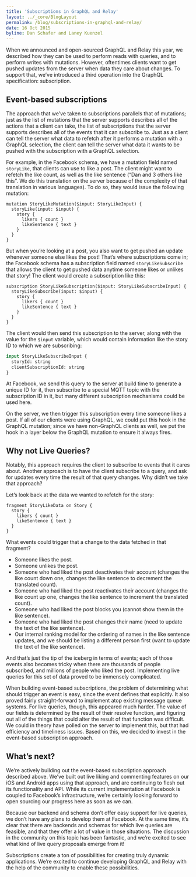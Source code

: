 ```yaml
---
title: 'Subscriptions in GraphQL and Relay'
layout: ../_core/BlogLayout
permalink: /blog/subscriptions-in-graphql-and-relay/
date: 16 Oct 2015
byline: Dan Schafer and Laney Kuenzel
---
```


When we announced and open-sourced GraphQL and Relay this year, we described how they can be used to perform reads with queries, and to perform writes with mutations. However, oftentimes clients want to get pushed updates from the server when data they care about changes. To support that, we’ve introduced a third operation into the GraphQL specification: subscription.

## Event-based subscriptions

The approach that we’ve taken to subscriptions parallels that of mutations; just as the list of mutations that the server supports describes all of the actions that a client can take, the list of subscriptions that the server supports describes all of the events that it can subscribe to. Just as a client can tell the server what data to refetch after it performs a mutation with a GraphQL selection, the client can tell the server what data it wants to be pushed with the subscription with a GraphQL selection.

For example, in the Facebook schema, we have a mutation field named `storyLike`, that clients can use to like a post. The client might want to refetch the like count, as well as the like sentence (“Dan and 3 others like this”. We do this translation on the server because of the complexity of that translation in various languages). To do so, they would issue the following mutation:

```
mutation StoryLikeMutation($input: StoryLikeInput) {
  storyLike(input: $input) {
    story {
      likers { count }
      likeSentence { text }
    }
  }
}
```

But when you’re looking at a post, you also want to get pushed an update whenever someone else likes the post! That’s where subscriptions come in; the Facebook schema has a subscription field named `storyLikeSubscribe` that allows the client to get pushed data anytime someone likes or unlikes that story! The client would create a subscription like this:

```
subscription StoryLikeSubscription($input: StoryLikeSubscribeInput) {
  storyLikeSubscribe(input: $input) {
    story {
      likers { count }
      likeSentence { text }
    }
  }
}
```

The client would then send this subscription to the server, along with the value for the `$input` variable, which would contain information like the story ID to which we are subscribing:

```graphql
input StoryLikeSubscribeInput {
  storyId: string
  clientSubscriptionId: string
}
```

At Facebook, we send this query to the server at build time to generate a unique ID for it, then subscribe to a special MQTT topic with the subscription ID in it, but many different subscription mechanisms could be used here.

On the server, we then trigger this subscription every time someone likes a post. If all of our clients were using GraphQL, we could put this hook in the GraphQL mutation; since we have non-GraphQL clients as well, we put the hook in a layer below the GraphQL mutation to ensure it always fires.

## Why not Live Queries?

Notably, this approach requires the client to subscribe to events that it cares about. Another approach is to have the client subscribe to a query, and ask for updates every time the result of that query changes. Why didn’t we take that approach?

Let’s look back at the data we wanted to refetch for the story:

```
fragment StoryLikeData on Story {
  story {
    likers { count }
    likeSentence { text }
  }
}
```

What events could trigger that a change to the data fetched in that fragment?

- Someone likes the post.
- Someone unlikes the post.
- Someone who had liked the post deactivates their account (changes the like count down one, changes the like sentence to decrement the translated count).
- Someone who had liked the post reactivates their account (changes the like count up one, changes the like sentence to increment the translated count).
- Someone who had liked the post blocks you (cannot show them in the like sentence).
- Someone who had liked the post changes their name (need to update the text of the like sentence).
- Our internal ranking model for the ordering of names in the like sentence updates, and we should be listing a different person first (want to update the text of the like sentence).

And that’s just the tip of the iceberg in terms of events; each of those events also becomes tricky when there are thousands of people subscribed, and millions of people who liked the post. Implementing live queries for this set of data proved to be immensely complicated.

When building event-based subscriptions, the problem of determining what should trigger an event is easy, since the event defines that explicitly. It also proved fairly straight-forward to implement atop existing message queue systems. For live queries, though, this appeared much harder. The value of our fields is determined by the result of their resolve function, and figuring out all of the things that could alter the result of that function was difficult. We could in theory have polled on the server to implement this, but that had efficiency and timeliness issues. Based on this, we decided to invest in the event-based subscription approach.

## What’s next?

We’re actively building out the event-based subscription approach described above. We’ve built out live liking and commenting features on our iOS and Android apps using that approach, and are continuing to flesh out its functionality and API. While its current implementation at Facebook is coupled to Facebook’s infrastructure, we’re certainly looking forward to open sourcing our progress here as soon as we can.

Because our backend and schema don’t offer easy support for live queries, we don’t have any plans to develop them at Facebook. At the same time, it’s clear that there are backends and schemas for which live queries are feasible, and that they offer a lot of value in those situations. The discussion in the community on this topic has been fantastic, and we’re excited to see what kind of live query proposals emerge from it!

Subscriptions create a ton of possibilities for creating truly dynamic applications. We’re excited to continue developing GraphQL and Relay with the help of the community to enable these possibilities.
